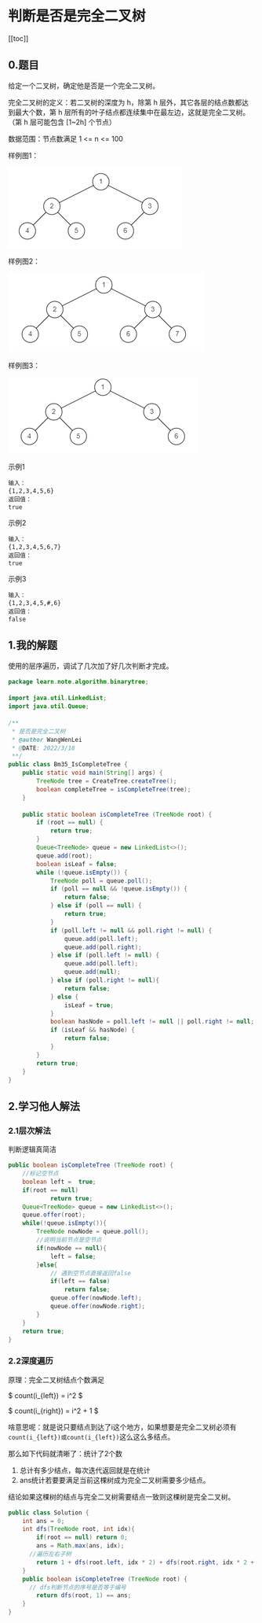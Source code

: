# 判断是否是完全二叉树
[[toc]]
## 0.题目

给定一个二叉树，确定他是否是一个完全二叉树。

完全二叉树的定义：若二叉树的深度为 h，除第 h 层外，其它各层的结点数都达到最大个数，第 h 层所有的叶子结点都连续集中在最左边，这就是完全二叉树。（第 h 层可能包含 [1~2h] 个节点）

数据范围：节点数满足 1 <= n <= 100

样例图1：

![](img/f8b547feb70faac822dbb4a11ef3ce04.png)

样例图2：

![](img/58aee4c14113646f074bc53b10db1c07.png)

样例图3：

![](img/4440ad54824f396c73a9b6a73e7186ef.png)


示例1
```
输入：
{1,2,3,4,5,6}
返回值：
true
```
示例2
```
输入：
{1,2,3,4,5,6,7}
返回值：
true
```
示例3
```
输入：
{1,2,3,4,5,#,6}
返回值：
false
```


## 1.我的解题
使用的层序遍历，调试了几次加了好几次判断才完成。

```java
package learn.note.algorithm.binarytree;

import java.util.LinkedList;
import java.util.Queue;

/**
 * 是否是完全二叉树
 * @author WangWenLei
 * @DATE: 2022/3/18
 **/
public class Bm35_IsCompleteTree {
    public static void main(String[] args) {
        TreeNode tree = CreateTree.createTree();
        boolean completeTree = isCompleteTree(tree);
    }

    public static boolean isCompleteTree (TreeNode root) {
        if (root == null) {
            return true;
        }
        Queue<TreeNode> queue = new LinkedList<>();
        queue.add(root);
        boolean isLeaf = false;
        while (!queue.isEmpty()) {
            TreeNode poll = queue.poll();
            if (poll == null && !queue.isEmpty()) {
                return false;
            } else if (poll == null) {
                return true;
            }
            if (poll.left != null && poll.right != null) {
                queue.add(poll.left);
                queue.add(poll.right);
            } else if (poll.left != null) {
                queue.add(poll.left);
                queue.add(null);
            } else if (poll.right != null){
                return false;
            } else {
                isLeaf = true;
            }
            boolean hasNode = poll.left != null || poll.right != null;
            if (isLeaf && hasNode) {
                return false;
            }
        }
        return true;
    }
}

```

## 2.学习他人解法
### 2.1层次解法
判断逻辑真简洁
```java
public boolean isCompleteTree (TreeNode root) {
    //标记空节点
    boolean left =  true;
    if(root == null)
            return true;
    Queue<TreeNode> queue = new LinkedList<>();
    queue.offer(root);
    while(!queue.isEmpty()){
        TreeNode nowNode = queue.poll();
        //说明当前节点是空节点
        if(nowNode == null){
            left = false;
        }else{
            // 遇到空节点直接返回false
            if(left == false)
                return false;
            queue.offer(nowNode.left);
            queue.offer(nowNode.right);
        }
    }
    return true;
}
```

### 2.2深度遍历
原理：完全二叉树结点个数满足

$
count(i_{left}) = i^2
$

$
count(i_{right}) = i^2 + 1
$

啥意思呢：就是说只要结点到达了i这个地方，如果想要是完全二叉树必须有`count(i_{left})或count(i_{left})`这么这么多结点。

那么如下代码就清晰了：统计了2个数
1. 总计有多少结点，每次迭代返回就是在统计
2. ans统计若要要满足当前这棵树成为完全二叉树需要多少结点。

结论如果这棵树的结点与完全二叉树需要结点一致则这棵树是完全二叉树。

```java
public class Solution {
    int ans = 0;
    int dfs(TreeNode root, int idx){
        if(root == null) return 0;
        ans = Math.max(ans, idx);
      //遍历左右子树
        return 1 + dfs(root.left, idx * 2) + dfs(root.right, idx * 2 + 1);
    }
    public boolean isCompleteTree (TreeNode root) {
      // dfs判断节点的序号是否等于编号
        return dfs(root, 1) == ans;
    }
}
```
